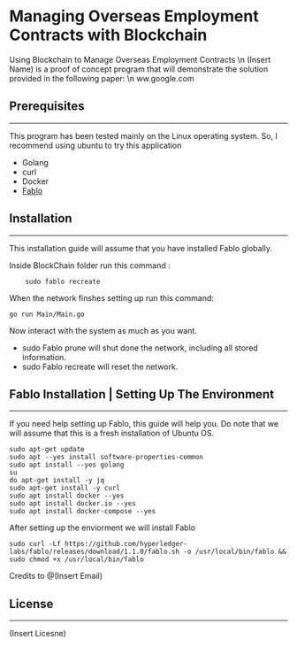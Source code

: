 #  Managing Overseas Employment Contracts with Blockchain 
Using Blockchain to Manage Overseas Employment Contracts \n
(Insert Name) is a proof of concept program that will demonstrate the solution provided in the following paper: \n
ww.google.com


## Prerequisites 
--------------
This program has been tested mainly on the Linux operating system.
 So, I recommend using ubuntu to try this application
- Golang
- curl
- Docker
-  [Fablo](https://github.com/hyperledger-labs/fablo)


## Installation
---------------
This installation guide will assume that you have installed Fablo globally. 

Inside BlockChain folder run this command :
```
    sudo fablo recreate
```

When the network finshes setting up run this command: 
```
go run Main/Main.go
```

Now interact with the system as much as you want.
* sudo Fablo prune will shut done the network, including all stored information.
* sudo Fablo recreate will reset the network.

## Fablo Installation | Setting Up The Environment
-----
If you need help setting up Fablo, this guide will help you.
Do note that we will assume that this is a fresh installation of Ubuntu OS. 
```
sudo apt-get update
sudo apt --yes install software-properties-common
sudo apt install --yes golang
su
do apt-get install -y jq
sudo apt-get install -y curl
sudo apt install docker --yes
sudo apt install docker.io --yes
sudo apt install docker-compose --yes
```

After setting up the enviorment we will install Fablo
```
sudo curl -Lf https://github.com/hyperledger-labs/fablo/releases/download/1.1.0/fablo.sh -o /usr/local/bin/fablo && sudo chmod +x /usr/local/bin/fablo
```
Credits to @(Insert Email)


## License
------
(Insert Licesne)
